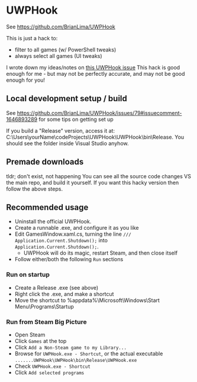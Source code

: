 # UWPHook

See https://github.com/BrianLima/UWPHook

This is just a hack to:
- filter to all games (w/ PowerShell tweaks)
- always select all games (UI tweaks)

I wrote down my ideas/notes on [this UWPHook issue](https://github.com/BrianLima/UWPHook/issues/64#issuecomment-1646875329)
This hack is good enough for me - but may not be perfectly accurate, and may not be good enough for you!

## Local development setup / build

See https://github.com/BrianLima/UWPHook/issues/79#issuecomment-1646893289 for some tips on getting set up

If you build a "Release" version, access it at:
C:\Users\yourName\codeProjects\UWPHook\UWPHook\bin\Release. You should see the folder inside Visual Studio anyhow.

## Premade downloads

tldr; don't exist, not happening
You can see all the source code changes VS the main repo, and build it yourself.
If you want this hacky version then follow the above steps.

## Recommended usage

- Uninstall the official UWPHook.
- Create a runnable .exe, and configure it as you like
- Edit GamesWindow.xaml.cs, turning the line `/// Application.Current.Shutdown();` into `Application.Current.Shutdown();`. 
    - UWPHook will do its magic, restart Steam, and then close itself
- Follow either/both the following `Run` sections


### Run on startup
- Create a Release .exe (see above)
- Right click the .exe, and make a shortcut
- Move the shortcut to %appdata%\Microsoft\Windows\Start Menu\Programs\Startup

### Run from Steam Big Picture

- Open Steam
- Click `Games` at the top
- Click `Add a Non-Steam game to my Library...`
- Browse for `UWPHook.exe - Shortcut`, or the actual executable `.......UWPHook\UWPHook\bin\Release\UWPHook.exe`
- Check `UWPHook.exe - Shortcut`
- Click `Add selected programs`